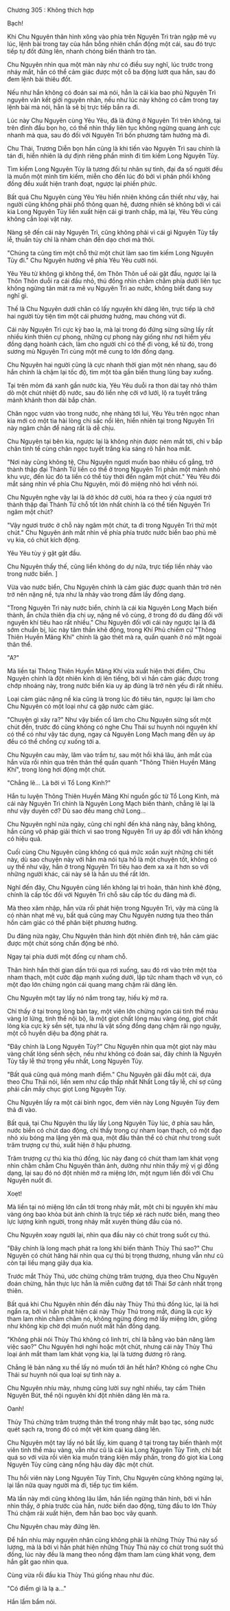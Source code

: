 




Chương 305 : Không thích hợp


Bạch!

Khi Chu Nguyên thân hình xông vào phía trên Nguyên Trì tràn ngập mê vụ lúc, lệnh bài trong tay của hắn bỗng nhiên chấn động một cái, sau đó trực tiếp tự đốt đứng lên, nhanh chóng biến thành tro tàn.

Chu Nguyên nhìn qua một màn này như có điều suy nghĩ, lúc trước trong nháy mắt, hắn có thể cảm giác được một cỗ ba động lướt qua hắn, sau đó đem lệnh bài thiêu đốt.

Nếu như hắn không có đoán sai mà nói, hẳn là cái kia bao phủ Nguyên Trì nguyên văn kết giới nguyên nhân, nếu như lúc này không có cầm trong tay lệnh bài mà nói, hẳn là sẽ bị trực tiếp bắn ra đi.

Lúc này Chu Nguyên cùng Yêu Yêu, đã là đứng ở Nguyên Trì trên không, tại trên đỉnh đầu bọn họ, có thể nhìn thấy liên tục không ngừng quang ảnh cực nhanh mà qua, sau đó đối với Nguyên Trì bốn phương tám hướng mà đi.

Chu Thái, Trương Diễn bọn hắn cũng là khi tiến vào Nguyên Trì sau chính là tán đi, hiển nhiên là dự định riêng phần mình đi tìm kiếm Long Nguyên Tủy.

Tìm kiếm Long Nguyên Tủy là tương đối tư nhân sự tình, đại đa số người đều là muốn một mình tìm kiếm, miễn cho đến lúc đó bởi vì phân phối không đồng đều xuất hiện tranh đoạt, ngược lại phiền phức.

Bất quá Chu Nguyên cùng Yêu Yêu hiển nhiên không cần thiết như vậy, hai người cũng không phải phổ thông quan hệ, đương nhiên sẽ không bởi vì cái kia Long Nguyên Tủy liền xuất hiện cái gì tranh chấp, mà lại, Yêu Yêu cũng không cần loại vật này.

Nàng sẽ đến cái này Nguyên Trì, cũng không phải vì cái gì Nguyên Tủy tẩy lễ, thuần túy chỉ là nhàm chán đến dạo chơi mà thôi.

"Chúng ta cũng tìm một chỗ thử một chút làm sao tìm kiếm Long Nguyên Tủy đi." Chu Nguyên hướng về phía Yêu Yêu cười nói.

Yêu Yêu từ không gì không thể, ôm Thôn Thôn uể oải gật đầu, ngược lại là Thôn Thôn duỗi ra cái đầu nhỏ, thú đồng nhìn chằm chằm phía dưới liên tục không ngừng tản mát ra mê vụ Nguyên Trì ao nước, không biết đang suy nghĩ gì.

Thế là Chu Nguyên dưới chân có lấy nguyên khí dâng lên, trực tiếp là chở hai người tùy tiện tìm một cái phương hướng, mau chóng vút đi.

Cái này Nguyên Trì cực kỳ bao la, mà lại trong đó đứng sừng sững lấy rất nhiều kình thiên cự phong, những cự phong này giống như nơi hiểm yếu đồng dạng hoành cách, làm cho người chỉ có thể đi vòng, kể từ đó, trong sương mù Nguyên Trì cùng một mê cung to lớn đồng dạng.

Chu Nguyên hai người cũng là cực nhanh thời gian một nén nhang, sau đó hắn chính là chậm lại tốc độ, tìm một tòa gần biển thung lũng bay xuống.

Tại trên mỏm đá xanh gần nước kia, Yêu Yêu duỗi ra thon dài tay nhỏ thăm dò một chút nhiệt độ nước, sau đó liền nhẹ cởi vớ lưới, lộ ra tuyết trắng mảnh khảnh thon dài bắp chân.

Chân ngọc vươn vào trong nước, nhẹ nhàng tới lui, Yêu Yêu trên ngọc nhan kia mới có một tia hài lòng chi sắc nổi lên, hiển nhiên tại trong Nguyên Trì này ngâm chân để nàng rất là dễ chịu.

Chu Nguyên tại bên kia, ngược lại là không nhịn được ném mắt tới, chỉ v bắp chân tinh tế cùng chân ngọc tuyết trắng kia sáng rõ hắn hoa mắt.

"Nơi này cũng không tệ, Chu Nguyên ngươi muốn bao nhiêu cố gắng, trở thành thập đại Thánh Tử liền có thể ở trong Nguyên Trì phân một mảnh nhỏ khu vực, đến lúc đó ta liền có thể tùy thời đến ngâm một chút." Yêu Yêu đôi mắt sáng nhìn về phía Chu Nguyên, môi đỏ miệng nhỏ hơi vểnh nói.

Chu Nguyên nghe vậy lại là dở khóc dở cười, hóa ra theo ý của ngươi trở thành thập đại Thánh Tử chỗ tốt lớn nhất chính là có thể tiến Nguyên Trì ngâm một chút?

"Vậy ngươi trước ở chỗ này ngâm một chút, ta đi trong Nguyên Trì thử một chút." Chu Nguyên ánh mắt nhìn về phía phía trước nước biển bao phủ mê vụ kia, có chút kích động.

Yêu Yêu tùy ý gật gật đầu.

Chu Nguyên thấy thế, cũng liền không do dự nữa, trực tiếp liền nhảy vào trong nước biển. ]

Vừa vào nước biển, Chu Nguyên chính là cảm giác được quanh thân trở nên trở nên nặng nề, tựa như là nhảy vào trong đầm lầy đồng dạng.

"Trong Nguyên Trì này nước biển, chính là cái kia Nguyên Long Mạch biến thành, ẩn chứa thiên địa chi uy, nặng nề vô cùng, ở trong đó du đãng đối với nguyên khí tiêu hao rất nhiều." Chu Nguyên đối với cái này ngược lại là đã sớm chuẩn bị, lúc này tâm thần khẽ động, trong Khí Phủ chiếm cứ "Thông Thiên Huyền Mãng Khí" chính là gào thét mà ra, quấn quanh ở nó mặt ngoài thân thể.

"A?"

Mà liền tại Thông Thiên Huyền Mãng Khí vừa xuất hiện thời điểm, Chu Nguyên chính là đột nhiên kinh dị lên tiếng, bởi vì hắn cảm giác được trong chớp nhoáng này, trong nước biển kia uy áp đúng là trở nên yếu đi rất nhiều.

Loại cảm giác nặng nề kia cũng là trong lúc đó tiêu tán, ngược lại làm cho Chu Nguyên có một loại như cá gặp nước cảm giác.

"Chuyện gì xảy ra?" Như vậy biến cố làm cho Chu Nguyên sửng sốt một chút đến, trước đó cũng không có nghe Chu Thái sư huynh nói nguyên khí có thể có như vậy tác dụng, ngay cả Nguyên Long Mạch mang đến uy áp đều có thể chống cự xuống tới a.

Chu Nguyên cau mày, lâm vào trầm tư, sau một hồi khá lâu, ánh mắt của hắn vừa rồi nhìn qua trên thân thể quấn quanh "Thông Thiên Huyền Mãng Khí", trong lòng hơi động một chút.

"Chẳng lẽ... Là bởi vì Tổ Long Kinh?"

Hắn tu luyện Thông Thiên Huyền Mãng Khí nguồn gốc từ Tổ Long Kinh, mà cái này Nguyên Trì chính là Nguyên Long Mạch biến thành, chẳng lẽ lại là như vậy duyên cớ? Dù sao đều mang chữ Long...

Chu Nguyên nghĩ nửa ngày, cũng chỉ nghĩ đến khả năng này, bằng không, hắn cũng vô pháp giải thích vì sao trong Nguyên Trì uy áp đối với hắn không có hiệu quả.

Cuối cùng Chu Nguyên cũng không có quá mức xoắn xuýt những chi tiết này, dù sao chuyện này với hắn mà nói tựa hồ là một chuyện tốt, không có uy thế như vậy, hắn ở trong Nguyên Trì tiêu hao đem xa xa ít hơn so với những người khác, cái này sẽ là hắn ưu thế rất lớn.

Nghĩ đến đây, Chu Nguyên cũng liền không lại trì hoãn, thân hình khẽ động, chính là cấp tốc đối với Nguyên Trì chỗ sâu cấp tốc du đãng mà đi.

Mà theo xâm nhập, hắn vừa rồi phát hiện trong Nguyên Trì, vậy mà cũng là có nhàn nhạt mê vụ, bất quá cũng may Chu Nguyên nương tựa theo thần hồn cảm giác có thể phân biệt phương hướng.

Du đãng nửa ngày, Chu Nguyên thân hình đột nhiên đình trệ, hắn cảm giác được một chút sóng chấn động bé nhỏ.

Ngay tại phía dưới một đống cự nham chỗ.

Thân hình hắn thời gian dần trôi qua rơi xuống, sau đó rơi vào trên một tòa nham thạch, một cước đập mạnh xuống dưới, lập tức nham thạch vỡ vụn, có một đạo lớn chừng ngón cái quang mang chậm rãi dâng lên.

Chu Nguyên một tay lấy nó nắm trong tay, hiếu kỳ mở ra.

Chỉ thấy ở tại trong lòng bàn tay, một viên lớn chừng ngón cái tinh thể màu vàng lơ lửng, tinh thể nội bộ, là một giọt chất lỏng màu vàng óng, giọt chất lỏng kia cực kỳ sền sệt, tựa như là vật sống đồng dạng chậm rãi ngọ nguậy, một cỗ huyền diệu ba động phát ra.

"Đây chính là Long Nguyên Tủy?" Chu Nguyên nhìn qua một giọt này màu vàng chất lỏng sềnh sệch, nếu như không có đoán sai, đây chính là Nguyên Tủy tẩy lễ thứ trọng yếu nhất, Long Nguyên Tủy.

"Bất quá cũng quá mỏng manh điểm." Chu Nguyên gãi đầu một cái, dựa theo Chu Thái nói, liền xem như cấp thấp nhất Nhất Long tẩy lễ, chỉ sợ cũng phải cần mấy chục giọt Long Nguyên Tủy.

Chu Nguyên lấy ra một cái bình ngọc, đem viên này Long Nguyên Tủy đem thả đi vào.

Bất quá, tại Chu Nguyên thu lấy lấy Long Nguyên Tủy lúc, ở phía sau hắn, nước biển có chút dao động, chỉ thấy trong cự nham loạn thạch, có một đạo nhỏ xíu bóng ma lặng yên mà qua, một đầu thân thể có chút như trong suốt trăm trượng cự thú, xuất hiện ở hậu phương.

Trăm trượng cự thú kia thú đồng, lúc này đang có chút tham lam khát vọng nhìn chằm chằm Chu Nguyên thân ảnh, dường như nhìn thấy mỹ vị gì đồng dạng, lại sau đó nó đột nhiên mở ra miệng lớn, một ngụm liền đối với Chu Nguyên nuốt đi.

Xoẹt!

Mà liền tại nó miệng lớn cắn tới trong nháy mắt, một chi bị nguyên khí màu vàng óng bao khỏa bút ảnh chính là trực tiếp xé rách nước biển, mang theo lực lượng kinh người, trong nháy mắt xuyên thủng đầu của nó.

Chu Nguyên xoay người lại, nhìn qua đầu này có chút trong suốt cự thú.

"Đây chính là long mạch phát ra long khí biến thành Thủy Thú sao?" Chu Nguyên có chút hăng hái nhìn qua cự thú bị trọng thương, nhưng vẫn như cũ còn tại liều mạng giãy dụa kia.

Trước mắt Thủy Thú, ước chừng chừng trăm trượng, dựa theo Chu Nguyên đoán chừng, hắn thực lực hẳn là miễn cưỡng đạt tới Thái Sơ cảnh nhất trọng thiên.

Bất quá khi Chu Nguyên nhìn đến đầu này Thủy Thú thú đồng lúc, lại là hơi ngẩn ra, bởi vì hắn phát hiện cái này Thủy Thú trong mắt, đúng là cực kỳ tham lam nhìn chằm chằm nó, không ngừng đóng mở lấy miệng lớn, giống như không kịp chờ đợi muốn nuốt mất hắn đồng dạng.

"Không phải nói Thủy Thú không có linh trí, chỉ là bằng vào bản năng làm việc sao?" Chu Nguyên hơi nghi hoặc một chút, nhưng cái này Thủy Thú loại ánh mắt tham lam khát vọng kia, lại là tương đương rõ ràng.

Chẳng lẽ bản năng xu thế lấy nó muốn tới ăn hết hắn? Không có nghe Chu Thái sư huynh nói qua loại sự tình này a.

Chu Nguyên nhíu mày, nhưng cũng lười suy nghĩ nhiều, tay cầm Thiên Nguyên Bút, thể nội nguyên khí đột nhiên dâng lên mà ra.

Oanh!

Thủy Thú chừng trăm trượng thân thể trong nháy mắt bạo tạc, sóng nước quét sạch ra, trong đó có một vệt kim quang dâng lên.

Chu Nguyên một tay lấy nó bắt lấy, kim quang ở tại trong tay biến thành một viên tinh thể màu vàng, vẫn như cũ là cái kia Long Nguyên Tủy Tinh, chỉ bất quá so với vừa rồi viên kia muốn tráng kiện mấy phần, trong đó giọt kia Long Nguyên Tủy cũng càng nồng hậu dày đặc một chút.

Thu hồi viên này Long Nguyên Tủy Tinh, Chu Nguyên cũng không ngừng lại, lại lần nữa quay người mà đi, tiếp tục tìm kiếm.

Mà lần này mới cũng không lâu lắm, hắn liền ngừng thân hình, bởi vì hắn nhìn thấy, ở phía trước của hắn, nước biển dao động, từng đầu to lớn Thủy Thú chậm rãi xuất hiện, đem hắn bao bọc vây quanh.

Chu Nguyên chau mày đứng lên.

Để hắn nhíu mày nguyên nhân cũng không phải là những Thủy Thú này số lượng, mà là bởi vì hắn phát hiện những Thủy Thú này có chút trong suốt thú đồng, lúc này đều là mang theo nồng đậm tham lam cùng khát vọng, đem hắn gắt gao nhìn qua.

Cùng vừa rồi đầu kia Thủy Thú giống nhau như đúc.

"Có điểm gì là lạ a..."

Hắn lẩm bẩm nói.




